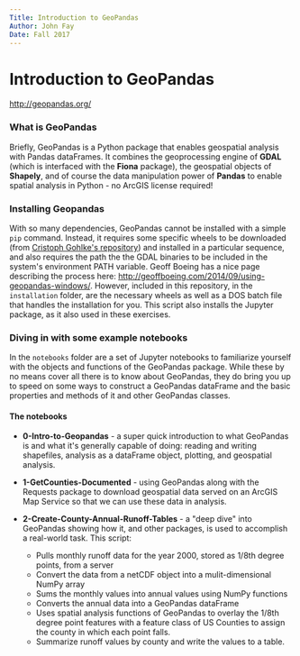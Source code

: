 ```yaml
---
Title: Introduction to GeoPandas
Author: John Fay
Date: Fall 2017
---
```


# Introduction to GeoPandas

http://geopandas.org/

### What is GeoPandas

Briefly, GeoPandas is a Python package that enables geospatial analysis with Pandas dataFrames. It combines the geoprocessing engine of **GDAL** (which is interfaced with the **Fiona** package), the geospatial objects of **Shapely**, and of course the data manipulation power of **Pandas** to enable spatial analysis in Python - no ArcGIS license required!

### Installing Geopandas

With so many dependencies, GeoPandas cannot be installed with a simple `pip` command. Instead, it requires some specific wheels to be downloaded (from [Cristoph Gohlke's repository](https://www.lfd.uci.edu/~gohlke/pythonlibs/)) and installed in a particular sequence, and also requires the path the the GDAL binaries to be included in the system's environment PATH variable. Geoff Boeing has a nice page describing the process here: http://geoffboeing.com/2014/09/using-geopandas-windows/. However, included in this repository, in the `installation` folder, are the necessary wheels as well as a DOS batch file that handles the installation for you. This script also installs the Jupyter package, as it also used in these exercises. 

### Diving in with some example notebooks

In the `notebooks` folder are a set of Jupyter notebooks to familiarize yourself with the objects and functions of the GeoPandas package. While these by no means cover all there is to know about GeoPandas, they do bring you up to speed on some ways to construct a GeoPandas dataFrame and the basic properties and methods of it and other GeoPandas classes. 

#### The notebooks

* **0-Intro-to-Geopandas** - a super quick introduction to what GeoPandas is and what it's generally capable of doing: reading and writing shapefiles, analysis as a dataFrame object, plotting, and geospatial analysis. 
* **1-GetCounties-Documented** - using GeoPandas along with the Requests package to download geospatial data served on an ArcGIS Map Service so that we can use these data in analysis. 


* **2-Create-County-Annual-Runoff-Tables** - a "deep dive" into GeoPandas showing how it, and other packages, is used to accomplish a real-world task. This script:
  * Pulls monthly runoff data for the year 2000, stored as 1/8th degree points, from a server 
  * Convert the data from a netCDF object into a mulit-dimensional NumPy array
  * Sums the monthly values into annual values using NumPy functions
  * Converts the annual data into a GeoPandas dataFrame
  * Uses spatial analysis functions of GeoPandas to overlay the 1/8th degree point features with a feature class of US Counties to assign the county in which each point falls. 
  * Summarize runoff values by county and write the values to a table. 

### 

